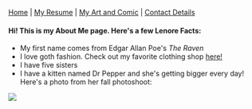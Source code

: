 [Home](README.md) | [My Resume](resume.md) | [My Art and Comic](art.md) | [Contact Details](contact.md)

#### Hi! This is my About Me page. Here's a few Lenore Facts:
* My first name comes from Edgar Allan Poe's *The Raven*
* I love goth fashion. Check out my favorite clothing shop [here!](https://us.killstar.com/)
* I have five sisters
* I have a kitten named Dr Pepper and she's getting bigger every day! Here's a photo from her fall photoshoot:
<p>
    <img src="https://i.imgur.com/rG4CsE8.png" />
</p>
